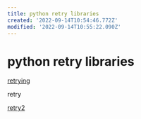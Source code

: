 ```yaml
---
title: python retry libraries
created: '2022-09-14T10:54:46.772Z'
modified: '2022-09-14T10:55:22.090Z'
---
```


# python retry libraries

[retrying](https://github.com/rholder/retrying)

retry

[retry2](https://pypi.org/project/retry2/)

